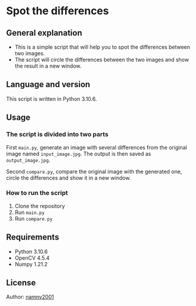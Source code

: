 # Spot the differences

## General explanation

- This is a simple script that will help you to spot the differences between two images.
- The script will circle the differences between the two images and show the result in a new window.

## Language and version

This script is written in Python 3.10.6.

## Usage

### The script is divided into two parts

First `main.py`, generate an image with several differences from the original image named `input_image.jpg`. The output is then saved as `output_image.jpg`.

Second `compare.py`, compare the original image with the generated one, circle the differences and show it in a new window.

### How to run the script

1. Clone the repository
2. Run `main.py`
3. Run `compare.py`

## Requirements

- Python 3.10.6
- OpenCV 4.5.4
- Numpy 1.21.2

## License

Author: [namnv2001](https://github.com/namnv2001)
